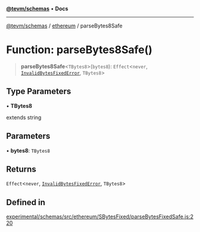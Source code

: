 [**@tevm/schemas**](../../README.md) • **Docs**

***

[@tevm/schemas](../../modules.md) / [ethereum](../README.md) / parseBytes8Safe

# Function: parseBytes8Safe()

> **parseBytes8Safe**\<`TBytes8`\>(`bytes8`): `Effect`\<`never`, [`InvalidBytesFixedError`](../classes/InvalidBytesFixedError.md), `TBytes8`\>

## Type Parameters

• **TBytes8**

extends string

## Parameters

• **bytes8**: `TBytes8`

## Returns

`Effect`\<`never`, [`InvalidBytesFixedError`](../classes/InvalidBytesFixedError.md), `TBytes8`\>

## Defined in

[experimental/schemas/src/ethereum/SBytesFixed/parseBytesFixedSafe.js:220](https://github.com/qbzzt/tevm-monorepo/blob/main/experimental/schemas/src/ethereum/SBytesFixed/parseBytesFixedSafe.js#L220)
